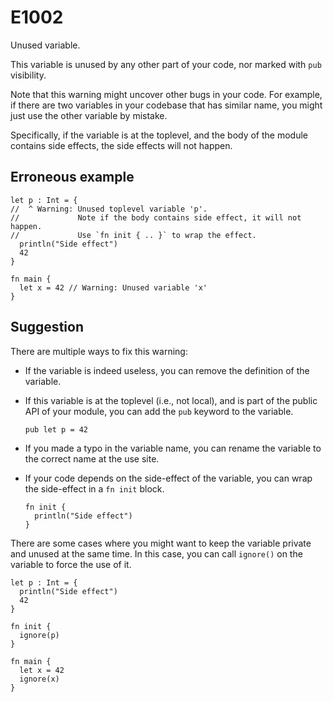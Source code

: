 # E1002

Unused variable.

This variable is unused by any other part of your code, nor marked with `pub`
visibility.

Note that this warning might uncover other bugs in your code. For example, if
there are two variables in your codebase that has similar name, you might just
use the other variable by mistake.

Specifically, if the variable is at the toplevel, and the body of the module
contains side effects, the side effects will not happen.

## Erroneous example

```moonbit
let p : Int = {
//  ^ Warning: Unused toplevel variable 'p'.
//             Note if the body contains side effect, it will not happen.
//             Use `fn init { .. }` to wrap the effect.
  println("Side effect")
  42
}

fn main {
  let x = 42 // Warning: Unused variable 'x'
}
```

## Suggestion

There are multiple ways to fix this warning:

- If the variable is indeed useless, you can remove the definition of the
  variable.
- If this variable is at the toplevel (i.e., not local), and is part of the
  public API of your module, you can add the `pub` keyword to the variable.

  ```moonbit
  pub let p = 42
  ```

- If you made a typo in the variable name, you can rename the variable to the
  correct name at the use site.
- If your code depends on the side-effect of the variable, you can wrap the
  side-effect in a `fn init` block.

  ```moonbit
  fn init {
    println("Side effect")
  }
  ```

There are some cases where you might want to keep the variable private and
unused at the same time. In this case, you can call `ignore()` on the variable
to force the use of it.

```moonbit
let p : Int = {
  println("Side effect")
  42
}

fn init {
  ignore(p)
}

fn main {
  let x = 42
  ignore(x)
}
```
